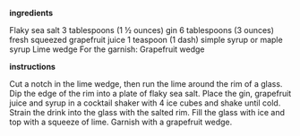
**ingredients**

Flaky sea salt
3 tablespoons (1 ½ ounces) gin
6 tablespoons (3 ounces) fresh squeezed grapefruit juice
1 teaspoon (1 dash) simple syrup or maple syrup
Lime wedge
For the garnish: Grapefruit wedge

**instructions**

Cut a notch in the lime wedge, then run the lime around the rim of a glass. Dip the edge of the rim into a plate of flaky sea salt.
Place the gin, grapefruit juice and syrup in a cocktail shaker with 4 ice cubes and shake until cold.
Strain the drink into the glass with the salted rim. Fill the glass with ice and top with a squeeze of lime. Garnish with a grapefruit wedge.
